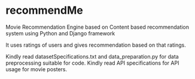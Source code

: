 # recommendMe
Movie Recommendation Engine based on Content based recommendation system using Python and Django framework

It uses ratings of users and gives recommendation based on that ratings.


Kindly read datasetSpecifications.txt and data_preparation.py for data preprocessing suitable for code.
Kindly read API specifications for API usage for movie posters.
